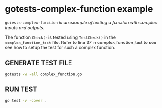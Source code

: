 # gotests-complex-function example

`gotests-complex-function` _is an example of testing a function with
complex inputs and outputs._

The function `Check()` is tested using `TestCheck()` in the
`complex_function_test` file. Refer to line 37 in
complex_function_test to see see how to setup the
test for such a complex function.

## GENERATE TEST FILE

```bash
gotests -w -all complex_function.go
```

## RUN TEST

```bash
go test -v -cover .
```